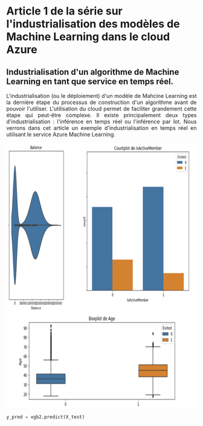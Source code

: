 # Article 1 de la série sur l'industrialisation des modèles de Machine Learning dans le cloud Azure

## Industrialisation d'un algorithme de Machine Learning en tant que service en temps réel.

<p align="justify">
L'industrialisation (ou le déploiement) d'un modèle de Mahcine Learning est la dernière étape du processus de construction d'un algorithme avant de pouvoir l'utiliser. 
L'utilisation du cloud permet de faciliter grandement cette étape qui peut-être complexe.
Il existe principalement deux types d'industrialisation : l'inférence en temps réel ou l'inférence par lot. 
Nous verrons dans cet article un exemple d'industrialisation en temps réel en utilisant le service Azure Machine Learning. 
</p>

<p align="center">
  <img width="700" height="700" src="/Pictures/Image14.png">
</p>

```python
y_pred = xgb2.predict(X_test)
```

